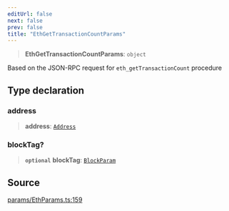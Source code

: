 ```yaml
---
editUrl: false
next: false
prev: false
title: "EthGetTransactionCountParams"
---
```


> **EthGetTransactionCountParams**: `object`

Based on the JSON-RPC request for `eth_getTransactionCount` procedure

## Type declaration

### address

> **address**: [`Address`](/reference/tevm/actions-types/type-aliases/address/)

### blockTag?

> **`optional`** **blockTag**: [`BlockParam`](/reference/tevm/actions-types/type-aliases/blockparam/)

## Source

[params/EthParams.ts:159](https://github.com/evmts/tevm-monorepo/blob/main/packages/actions-types/src/params/EthParams.ts#L159)
